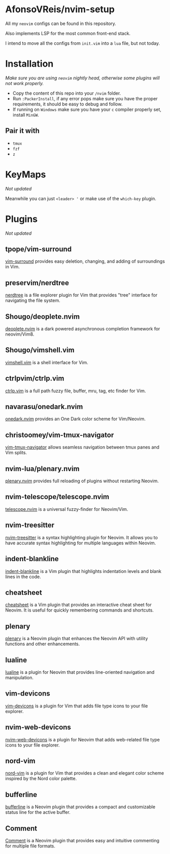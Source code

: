 # AfonsoVReis/nvim-setup

All my `neovim` configs can be found in this repository.

Also implements LSP for the most common front-end stack.

I intend to move all the configs from `init.vim` into a `lua` file, but not today.

# Installation
*Make sure you are using `neovim` nightly head, otherwise some plugins will not work properly.*

- Copy the content of this repo into your `/nvim` folder.
- Run `:PackerInstall`, if any error pops make sure you have the proper requirements, it should be easy to debug and follow.
- If running on `Windows` make sure you have your `c` compiler properly set, install `MinGW`.

## Pair it with
- `tmux`
- `fzf`
- `z`

# KeyMaps

*Not updated*

Meanwhile you can just `<leader> '` or make use of the `which-key` plugin.

# Plugins

*Not updated*

## tpope/vim-surround
[vim-surround](https://github.com/tpope/vim-surround) provides easy deletion, changing, and adding of surroundings in Vim.

## preservim/nerdtree
[nerdtree](https://github.com/preservim/nerdtree) is a file explorer plugin for Vim that provides "tree" interface for navigating the file system. 

## Shougo/deoplete.nvim
[deoplete.nvim](https://github.com/Shougo/deoplete.nvim) is a dark powered asynchronous completion framework for neovim/Vim8. 

## Shougo/vimshell.vim
[vimshell.vim](https://github.com/Shougo/vimshell.vim) is a shell interface for Vim. 

## ctrlpvim/ctrlp.vim
[ctrlp.vim](https://github.com/ctrlpvim/ctrlp.vim) is a full path fuzzy file, buffer, mru, tag, etc finder for Vim.

## navarasu/onedark.nvim
[onedark.nvim](https://github.com/navarasu/onedark.nvim) provides an One Dark color scheme for Vim/Neovim. 

## christoomey/vim-tmux-navigator
[vim-tmux-navigator](https://github.com/christoomey/vim-tmux-navigator) allows seamless navigation between tmux panes and Vim splits. 

## nvim-lua/plenary.nvim
[plenary.nvim](https://github.com/nvim-lua/plenary.nvim) provides full reloading of plugins without restarting Neovim.

## nvim-telescope/telescope.nvim
[telescope.nvim](https://github.com/nvim-telescope/telescope.nvim) is a universal fuzzy-finder for Neovim/Vim.

## nvim-treesitter
[nvim-treesitter](https://github.com/nvim-treesitter/nvim-treesitter) is a syntax highlighting plugin for Neovim. It allows you to have accurate syntax highlighting for multiple languages within Neovim.

## indent-blankline
[indent-blankline](https://github.com/lukas-reineke/indent-blankline.nvim) is a Vim plugin that highlights indentation levels and blank lines in the code.

## cheatsheet
[cheatsheet](https://github.com/sudormrfbin/cheatsheet.nvim) is a Vim plugin that provides an interactive cheat sheet for Neovim. It is useful for quickly remembering commands and shortcuts.

## plenary
[plenary](https://github.com/nvim-lua/plenary.nvim) is a Neovim plugin that enhances the Neovim API with utility functions and other enhancements.

## lualine
[lualine](https://github.com/nvim-lualine/lualine.nvim) is a plugin for Neovim that provides line-oriented navigation and manipulation.

## vim-devicons
[vim-devicons](https://github.com/ryanoasis/vim-devicons) is a plugin for Vim that adds file type icons to your file explorer.

## nvim-web-devicons
[nvim-web-devicons](https://github.com/nvim-tree/nvim-web-devicons) is a plugin for Neovim that adds web-related file type icons to your file explorer.

## nord-vim
[nord-vim](https://github.com/arcticicestudio/nord-vim) is a plugin for Vim that provides a clean and elegant color scheme inspired by the Nord color palette.

## bufferline
[bufferline](https://github.com/akinsho/bufferline.nvim) is a Neovim plugin that provides a compact and customizable status line for the active buffer.

## Comment
[Comment](https://github.com/numToStr/Comment.nvim) is a Neovim plugin that provides easy and intuitive commenting for multiple file formats.

